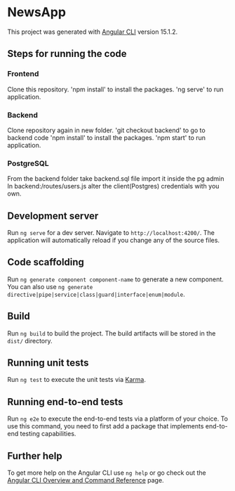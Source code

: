 # NewsApp

This project was generated with [Angular CLI](https://github.com/angular/angular-cli) version 15.1.2.

## Steps for running the code

### Frontend

Clone this repository.
'npm install' to install the packages.
'ng serve' to run application.

### Backend

Clone repository again in new folder.
'git checkout backend' to go to backend code
'npm install' to install the packages.
'npm start' to run application.

### PostgreSQL

From the backend folder take backend.sql file
import it inside the pg admin
In backend:/routes/users.js alter the client(Postgres) credentials with you own.

## Development server

Run `ng serve` for a dev server. Navigate to `http://localhost:4200/`. The application will automatically reload if you change any of the source files.

## Code scaffolding

Run `ng generate component component-name` to generate a new component. You can also use `ng generate directive|pipe|service|class|guard|interface|enum|module`.

## Build

Run `ng build` to build the project. The build artifacts will be stored in the `dist/` directory.

## Running unit tests

Run `ng test` to execute the unit tests via [Karma](https://karma-runner.github.io).

## Running end-to-end tests

Run `ng e2e` to execute the end-to-end tests via a platform of your choice. To use this command, you need to first add a package that implements end-to-end testing capabilities.

## Further help

To get more help on the Angular CLI use `ng help` or go check out the [Angular CLI Overview and Command Reference](https://angular.io/cli) page.
